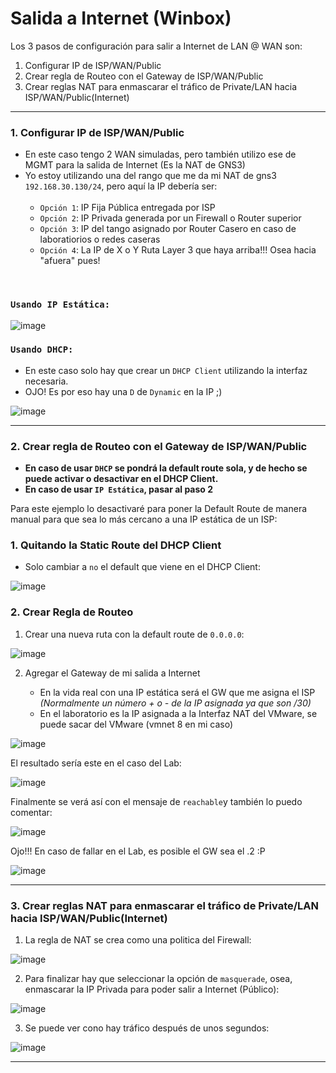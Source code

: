 # Salida a Internet (Winbox)

Los 3 pasos de configuración para salir a Internet de LAN @ WAN son:

1. Configurar IP de ISP/WAN/Public
2. Crear regla de Routeo con el Gateway de ISP/WAN/Public
3. Crear reglas NAT para enmascarar el tráfico de Private/LAN hacia ISP/WAN/Public(Internet)

---

### 1. Configurar IP de ISP/WAN/Public

- En este caso tengo 2 WAN simuladas, pero también utilizo ese de MGMT para la salida de Internet (Es la NAT de GNS3)
- Yo estoy utilizando una del rango que me da mi NAT de gns3 `192.168.30.130/24`, pero aquí la IP debería ser: <br><br>
    - `Opción 1`: IP Fija Pública entregada por ISP
    - `Opción 2`: IP Privada generada por un Firewall o Router superior
    - `Opción 3`: IP del tango asignado por Router Casero en caso de laboratiorios o redes caseras
    - `Opción 4`: La IP de X o Y Ruta Layer 3 que haya arriba!!! Osea hacia "afuera" pues! 
<br>

### `Usando IP Estática:`

![image](https://github.com/Fz3r0/Fz3r0_-_MikroTik/assets/94720207/41ad5448-55da-42dd-b7ea-f9c2ada29049)

### `Usando DHCP:`

- En este caso solo hay que crear un `DHCP Client` utilizando la interfaz necesaria.
- OJO! Es por eso hay una `D` de `Dynamic` en la IP ;)

![image](https://github.com/Fz3r0/Fz3r0_-_MikroTik/assets/94720207/82319b1b-5512-45dc-8038-6da8591bbe60)

---

### 2. Crear regla de Routeo con el Gateway de ISP/WAN/Public

- **En caso de usar `DHCP` se pondrá la default route sola, y de hecho se puede activar o desactivar en el DHCP Client.**
- **En caso de usar `IP Estática`, pasar al paso 2**

Para este ejemplo lo desactivaré para poner la Default Route de manera manual para que sea lo más cercano a una IP estática de un ISP:

### 1. Quitando la Static Route del DHCP Client

- Solo cambiar a `no` el default que viene en el DHCP Client:

![image](https://github.com/Fz3r0/Fz3r0_-_MikroTik/assets/94720207/6d90f574-75a1-4978-a790-2cb21af778bf)

### 2. Crear Regla de Routeo

1. Crear una nueva ruta con la default route de `0.0.0.0`:

![image](https://github.com/Fz3r0/Fz3r0_-_MikroTik/assets/94720207/39e695d8-56e5-43c8-8069-dd7ed8124f60)

2. Agregar el Gateway de mi salida a Internet
   
    - En la vida real con una IP estática será el GW que me asigna el ISP _(Normalmente un número + o - de la IP asignada ya que son /30)_
    - En el laboratorio es la IP asignada a la Interfaz NAT del VMware, se puede sacar del VMware (vmnet 8 en mi caso)

![image](https://github.com/Fz3r0/Fz3r0_-_MikroTik/assets/94720207/3b59de48-18df-49a2-90f1-441fe1ef3cd8)

El resultado sería este en el caso del Lab:

![image](https://github.com/Fz3r0/Fz3r0_-_MikroTik/assets/94720207/bbf16cca-a91d-4812-977e-9ffdf62d961e)

Finalmente se verá así con el mensaje de `reachable`y también lo puedo comentar:

![image](https://github.com/Fz3r0/Fz3r0_-_MikroTik/assets/94720207/eaf1c464-915b-47ea-8a31-8fc8c65fd670)

Ojo!!! En caso de fallar en el Lab, es posible el GW sea el .2 :P

![image](https://github.com/Fz3r0/Fz3r0_-_MikroTik/assets/94720207/e6e97b96-509f-48b6-b832-5f32ef102db2)

---

### 3. Crear reglas NAT para enmascarar el tráfico de Private/LAN hacia ISP/WAN/Public(Internet)

1. La regla de NAT se crea como una politica del Firewall:

![image](https://github.com/Fz3r0/Fz3r0_-_MikroTik/assets/94720207/18453fe6-e317-4167-b568-e336649259c6)

2. Para finalizar hay que seleccionar la opción de `masquerade`, osea, enmascarar la IP Privada para poder salir a Internet (Público):

![image](https://github.com/Fz3r0/Fz3r0_-_MikroTik/assets/94720207/248c79fc-5237-4016-9bd1-e004b14a6a5c)

3. Se puede ver cono hay tráfico después de unos segundos:

![image](https://github.com/Fz3r0/Fz3r0_-_MikroTik/assets/94720207/596ec257-8160-47dc-9506-6b31cab02fc3)

---

<br><br>








